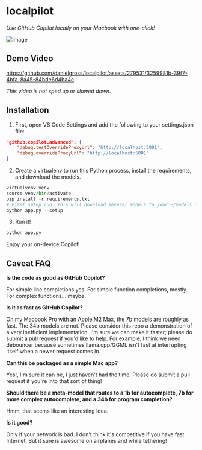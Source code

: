# localpilot
_Use GitHub Copilot locally on your Macbook with one-click!_

![image](https://github.com/danielgross/localpilot/assets/279531/521d0613-7423-4839-a5e8-42098cd65a5e)

## Demo Video


https://github.com/danielgross/localpilot/assets/279531/3259981b-39f7-4bfa-8a45-84bde6d4ba4c



_This video is not sped up or slowed down._

## Installation 
1. First, open VS Code Settings and add the following to your settings.json file: 
```json
"github.copilot.advanced": {
    "debug.testOverrideProxyUrl": "http://localhost:5001",
    "debug.overrideProxyUrl": "http://localhost:5001"
}
```

2. Create a virtualenv to run this Python process, install the requirements, and download the models. 
```python
virtualvenv venv
source venv/bin/activate
pip install -r requirements.txt
# First setup run. This will download several models to your ~/models folder.
python app.py --setup 
``` 

3. Run it! 
```python
python app.py
```

Enjoy your on-device Copilot! 

## Caveat FAQ

**Is the code as good as GitHub Copilot?** 

For simple line completions yes. For simple function completions, mostly. For complex functions... maybe. 

**Is it as fast as GitHub Copilot?**

On my Macbook Pro with an Apple M2 Max, the 7b models are roughly as fast. The 34b models are not. Please consider this repo a demonstration of a very inefficient implementation. I'm sure we can make it faster; please do submit a pull request if you'd like to help. For example, I think we need debouncer because sometimes llama.cpp/GGML isn't fast at interrupting itself when a newer request comes in.

**Can this be packaged as a simple Mac app?**

Yes!, I'm sure it can be, I just haven't had the time. Please do submit a pull request if you're into that sort of thing!

**Should there be a meta-model that routes to a 1b for autocomplete, 7b for more complex autocomplete, and a 34b for program completion?**

Hmm, that seems like an interesting idea.

**Is it good?** 

Only if your network is bad. I don't think it's competitive if you have fast Internet. But it sure is awesome on airplanes and while tethering!


